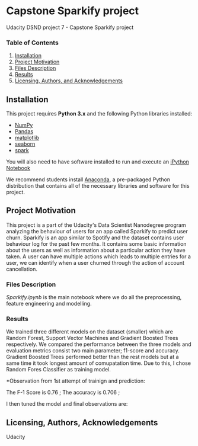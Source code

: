 # Capstone Sparkify project

Udacity DSND project 7 - Capstone Sparkify project

### Table of Contents

1. [Installation](#installation)
2. [Project Motivation](#motivation)
3. [Files Description](#files)
4. [Results](#results)
5. [Licensing, Authors, and Acknowledgements](#licensing)


## Installation <a name="installation"></a>

This project requires **Python 3.x** and the following Python libraries installed:

- [NumPy](http://www.numpy.org/)
- [Pandas](http://pandas.pydata.org)
- [matplotlib](http://matplotlib.org/)
- [seaborn](https://seaborn.pydata.org/)
- [spark](https://spark.apache.org/)

You will also need to have software installed to run and execute an [iPython Notebook](http://ipython.org/notebook.html)

We recommend students install [Anaconda](https://www.continuum.io/downloads), a pre-packaged Python distribution that contains all of the necessary libraries and software for this project. 


## Project Motivation <a name="motivation"></a>

This project is a part of the Udacity's Data Scientist Nanodegree program analyzing the behaviour of users for an app called Sparkify to predict user churn. Sparkify is an app similar to Spotify and the dataset contains user behaviour log for the past few months. It contains some basic information about the users as well as information about a particular action they have taken.
A user can have multiple actions which leads to multiple entries for a user, we can identify when a user churned through the action of account cancellation.

### Files Description <a name = "files"></a>

*Sparkify.ipynb* is the main notebook where we do all the preprocessing, feature engineering and modelling.

### Results <a name = "results"></a>

We trained three different models on the dataset (smaller) which are Random Forest, Support Vector Machines and Gradient Boosted Trees respectively. We compared the performance between the three models and evaluation metrics consist two main parameter; f1-score and accuracy. 
Gradient Boosted Trees performed better than the rest models but at a same time it took longest amount of comupatation time. Due to this, I chose Random Fores Classifier as training model. 

*Observation from 1st attempt of trainign and prediction:
 
  The F-1 Score is 0.76 ;
  The accuracy is 0.706 ;


I then tuned the model and final observations are:



## Licensing, Authors, Acknowledgements<a name="licensing"></a>
 Udacity


